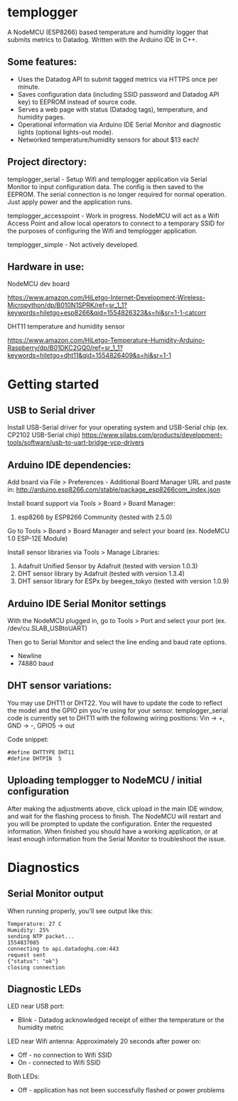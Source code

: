 # templogger

A NodeMCU (ESP8266) based temperature and humidity logger that submits metrics to Datadog. Written with the Arduino IDE in C++.

## Some features:

* Uses the Datadog API to submit tagged metrics via HTTPS once per minute.
* Saves configuration data (including SSID password and Datadog API key) to EEPROM instead of source code.
* Serves a web page with status (Datadog tags), temperature, and humidity pages.
* Operational information via Arduino IDE Serial Monitor and diagnostic lights (optional lights-out mode).
* Networked temperature/humidity sensors for about $13 each!

## Project directory:

templogger_serial - Setup Wifi and templogger application via Serial Monitor to input configuration data. The config is then saved to the EEPROM. The serial connection is no longer required for normal operation. Just apply power and the application runs.

templogger_accesspoint - Work in progress. NodeMCU will act as a Wifi Access Point and allow local operators to connect to a temporary SSID for the purposes of configuring the Wifi and templogger application.

templogger_simple - Not actively developed.

## Hardware in use:
NodeMCU dev board

https://www.amazon.com/HiLetgo-Internet-Development-Wireless-Micropython/dp/B010N1SPRK/ref=sr_1_1?keywords=hiletgo+esp8266&qid=1554826323&s=hi&sr=1-1-catcorr

DHT11 temperature and humidity sensor

https://www.amazon.com/HiLetgo-Temperature-Humidity-Arduino-Raspberry/dp/B01DKC2GQ0/ref=sr_1_1?keywords=hiletgo+dht11&qid=1554826409&s=hi&sr=1-1

# Getting started
## USB to Serial driver

Install USB-Serial driver for your operating system and USB-Serial chip (ex. CP2102 USB-Serial chip)
https://www.silabs.com/products/development-tools/software/usb-to-uart-bridge-vcp-drivers

## Arduino IDE dependencies:

Add board via File > Preferences - Additional Board Manager URL and paste in:
http://arduino.esp8266.com/stable/package_esp8266com_index.json

Install board support via Tools > Board > Board Manager:
1. esp8266 by ESP8266 Community (tested with 2.5.0)

Go to Tools > Board > Board Manager and select your board (ex. NodeMCU 1.0 ESP-12E Module)

Install sensor libraries via Tools > Manage Libraries:
1. Adafruit Unified Sensor by Adafruit (tested with version 1.0.3)
2. DHT sensor library by Adafruit (tested with version 1.3.4)
3. DHT sensor library for ESPx by beegee_tokyo (tested with version 1.0.9)

## Arduino IDE Serial Monitor settings

With the NodeMCU plugged in, go to Tools > Port and select your port (ex. /dev/cu.SLAB_USBtoUART)

Then go to Serial Monitor and select the line ending and baud rate options.
* Newline
* 74880 baud

## DHT sensor variations:

You may use DHT11 or DHT22. You will have to update the code to reflect the model and the GPIO pin you're using for your sensor. templogger_serial code is currently set to DHT11 with the following wiring positions: Vin -> +, GND -> -, GPIO5 -> out

Code snippet:
```
#define DHTTYPE DHT11
#define DHTPIN  5
```

## Uploading templogger to NodeMCU / initial configuration

After making the adjustments above, click upload in the main IDE window, and wait for the flashing process to finish. The NodeMCU will restart and you will be prompted to update the configuration. Enter the requested information. When finished you should have a working application, or at least enough information from the Serial Monitor to troubleshoot the issue.

# Diagnostics
## Serial Monitor output

When running properly, you'll see output like this:
```
Temperature: 27 C
Humidity: 25%
sending NTP packet...
1554837085
connecting to api.datadoghq.com:443
request sent
{"status": "ok"}
closing connection
```

## Diagnostic LEDs

LED near USB port:
* Blink - Datadog acknowledged receipt of either the temperature or the humidity metric

LED near Wifi antenna:
Approximately 20 seconds after power on:
* Off - no connection to Wifi SSID
* On - connected to Wifi SSID

Both LEDs:
* Off - application has not been successfully flashed or power problems
